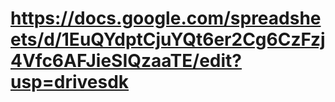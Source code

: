 # https://docs.google.com/spreadsheets/d/1EuQYdptCjuYQt6er2Cg6CzFzj4Vfc6AFJieSIQzaaTE/edit?usp=drivesdk